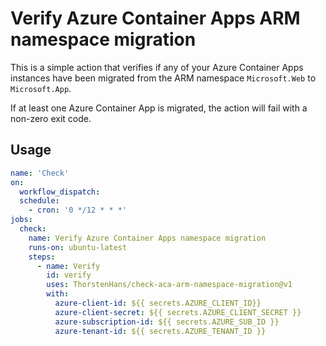 # Verify Azure Container Apps ARM namespace migration

This is a simple action that verifies if any of your Azure Container Apps instances have been migrated from the ARM namespace `Microsoft.Web` to `Microsoft.App`.

If at least one Azure Container App is migrated, the action will fail with a non-zero exit code.

## Usage

```yaml
name: 'Check'
on:
  workflow_dispatch:
  schedule:
    - cron: '0 */12 * * *'
jobs:
  check:
    name: Verify Azure Container Apps namespace migration
    runs-on: ubuntu-latest
    steps:
      - name: Verify
        id: verify
        uses: ThorstenHans/check-aca-arm-namespace-migration@v1
        with:
          azure-client-id: ${{ secrets.AZURE_CLIENT_ID}}
          azure-client-secret: ${{ secrets.AZURE_CLIENT_SECRET }}
          azure-subscription-id: ${{ secrets.AZURE_SUB_ID }}
          azure-tenant-id: ${{ secrets.AZURE_TENANT_ID }}
```
